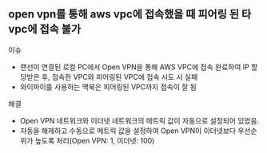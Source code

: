 ## open vpn를 통해 aws vpc에 접속했을 때 피어링 된 타 vpc에 접속 불가
이슈
- 랜선이 연결된 로컬 PC에서 Open VPN을 통해 AWS VPC에 접속 완료하여 IP 할당받은 후, 접속한 VPC와 피어링된 VPC에 접속 시도 시 실패
- 와이파이를 사용하는 맥북은 피어링된 VPC까지 접속이 잘 됨

해결
- Open VPN 네트워크와 이더넷 네트워크의 메트릭 값이 자동으로 설정되어 있었음.
- 자동을 해제하고 수동으로 메트릭 값을 설정하여 Open VPN이 이더넷보다 우선순위가 높도록 처리(Open VPN: 1, 이더넷: 100)
